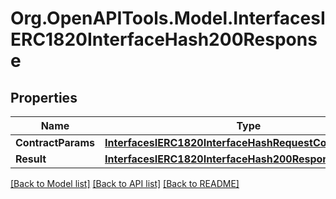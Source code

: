 # Org.OpenAPITools.Model.InterfacesIERC1820InterfaceHash200Response

## Properties

Name | Type | Description | Notes
------------ | ------------- | ------------- | -------------
**ContractParams** | [**InterfacesIERC1820InterfaceHashRequestContractParams**](InterfacesIERC1820InterfaceHashRequestContractParams.md) |  | 
**Result** | [**InterfacesIERC1820InterfaceHash200ResponseResult**](InterfacesIERC1820InterfaceHash200ResponseResult.md) |  | 

[[Back to Model list]](../README.md#documentation-for-models) [[Back to API list]](../README.md#documentation-for-api-endpoints) [[Back to README]](../README.md)

